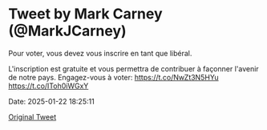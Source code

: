 # Tweet by Mark Carney (@MarkJCarney)

Pour voter, vous devez vous inscrire en tant que libéral. 

L'inscription est gratuite et vous permettra de contribuer à façonner l'avenir de notre pays. Engagez-vous à voter: https://t.co/NwZt3N5HYu https://t.co/IToh0iWGxY

Date: 2025-01-22 18:25:11

[Original Tweet](https://x.com/MarkJCarney/status/1882132420331520370)
